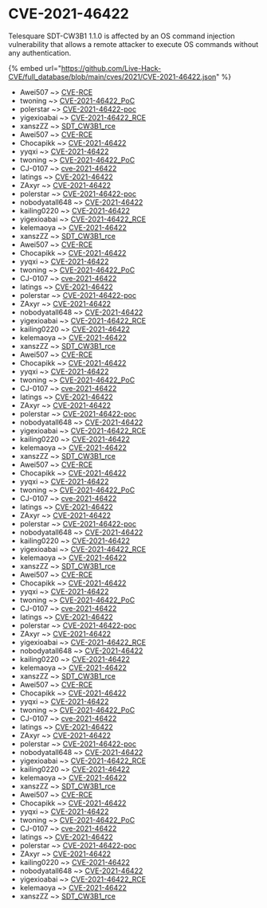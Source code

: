 # CVE-2021-46422

Telesquare SDT-CW3B1 1.1.0 is affected by an OS command injection vulnerability that allows a remote attacker to execute OS commands without any authentication.

{% embed url="https://github.com/Live-Hack-CVE/full_database/blob/main/cves/2021/CVE-2021-46422.json" %}


* Awei507 ~> [CVE-RCE](https://www.alice-snow.ru/2021/database/cve-2021-46422/cve-rce-awei507)
* twoning ~> [CVE-2021-46422_PoC](https://www.alice-snow.ru/2021/database/cve-2021-46422/cve-2021-46422_poc-twoning)
* polerstar ~> [CVE-2021-46422-poc](https://www.alice-snow.ru/2021/database/cve-2021-46422/cve-2021-46422-poc-polerstar)
* yigexioabai ~> [CVE-2021-46422_RCE](https://www.alice-snow.ru/2021/database/cve-2021-46422/cve-2021-46422_rce-yigexioabai)
* xanszZZ ~> [SDT_CW3B1_rce](https://www.alice-snow.ru/2021/database/cve-2021-46422/sdt_cw3b1_rce-xanszzz)
* Awei507 ~> [CVE-RCE](https://www.alice-snow.ru/2021/database/cve-2021-46422/cve-rce-awei507)
* Chocapikk ~> [CVE-2021-46422](https://www.alice-snow.ru/2021/database/cve-2021-46422/cve-2021-46422-chocapikk)
* yyqxi ~> [CVE-2021-46422](https://www.alice-snow.ru/2021/database/cve-2021-46422/cve-2021-46422-yyqxi)
* twoning ~> [CVE-2021-46422_PoC](https://www.alice-snow.ru/2021/database/cve-2021-46422/cve-2021-46422_poc-twoning)
* CJ-0107 ~> [cve-2021-46422](https://www.alice-snow.ru/2021/database/cve-2021-46422/cve-2021-46422-cj-0107)
* latings ~> [CVE-2021-46422](https://www.alice-snow.ru/2021/database/cve-2021-46422/cve-2021-46422-latings)
* ZAxyr ~> [CVE-2021-46422](https://www.alice-snow.ru/2021/database/cve-2021-46422/cve-2021-46422-zaxyr)
* polerstar ~> [CVE-2021-46422-poc](https://www.alice-snow.ru/2021/database/cve-2021-46422/cve-2021-46422-poc-polerstar)
* nobodyatall648 ~> [CVE-2021-46422](https://www.alice-snow.ru/2021/database/cve-2021-46422/cve-2021-46422-nobodyatall648)
* kailing0220 ~> [CVE-2021-46422](https://www.alice-snow.ru/2021/database/cve-2021-46422/cve-2021-46422-kailing0220)
* yigexioabai ~> [CVE-2021-46422_RCE](https://www.alice-snow.ru/2021/database/cve-2021-46422/cve-2021-46422_rce-yigexioabai)
* kelemaoya ~> [CVE-2021-46422](https://www.alice-snow.ru/2021/database/cve-2021-46422/cve-2021-46422-kelemaoya)
* xanszZZ ~> [SDT_CW3B1_rce](https://www.alice-snow.ru/2021/database/cve-2021-46422/sdt_cw3b1_rce-xanszzz)
* Awei507 ~> [CVE-RCE](https://www.alice-snow.ru/2021/database/cve-2021-46422/cve-rce-awei507)
* Chocapikk ~> [CVE-2021-46422](https://www.alice-snow.ru/2021/database/cve-2021-46422/cve-2021-46422-chocapikk)
* yyqxi ~> [CVE-2021-46422](https://www.alice-snow.ru/2021/database/cve-2021-46422/cve-2021-46422-yyqxi)
* twoning ~> [CVE-2021-46422_PoC](https://www.alice-snow.ru/2021/database/cve-2021-46422/cve-2021-46422_poc-twoning)
* CJ-0107 ~> [cve-2021-46422](https://www.alice-snow.ru/2021/database/cve-2021-46422/cve-2021-46422-cj-0107)
* latings ~> [CVE-2021-46422](https://www.alice-snow.ru/2021/database/cve-2021-46422/cve-2021-46422-latings)
* polerstar ~> [CVE-2021-46422-poc](https://www.alice-snow.ru/2021/database/cve-2021-46422/cve-2021-46422-poc-polerstar)
* ZAxyr ~> [CVE-2021-46422](https://www.alice-snow.ru/2021/database/cve-2021-46422/cve-2021-46422-zaxyr)
* nobodyatall648 ~> [CVE-2021-46422](https://www.alice-snow.ru/2021/database/cve-2021-46422/cve-2021-46422-nobodyatall648)
* yigexioabai ~> [CVE-2021-46422_RCE](https://www.alice-snow.ru/2021/database/cve-2021-46422/cve-2021-46422_rce-yigexioabai)
* kailing0220 ~> [CVE-2021-46422](https://www.alice-snow.ru/2021/database/cve-2021-46422/cve-2021-46422-kailing0220)
* kelemaoya ~> [CVE-2021-46422](https://www.alice-snow.ru/2021/database/cve-2021-46422/cve-2021-46422-kelemaoya)
* xanszZZ ~> [SDT_CW3B1_rce](https://www.alice-snow.ru/2021/database/cve-2021-46422/sdt_cw3b1_rce-xanszzz)
* Awei507 ~> [CVE-RCE](https://www.alice-snow.ru/2021/database/cve-2021-46422/cve-rce-awei507)
* Chocapikk ~> [CVE-2021-46422](https://www.alice-snow.ru/2021/database/cve-2021-46422/cve-2021-46422-chocapikk)
* yyqxi ~> [CVE-2021-46422](https://www.alice-snow.ru/2021/database/cve-2021-46422/cve-2021-46422-yyqxi)
* twoning ~> [CVE-2021-46422_PoC](https://www.alice-snow.ru/2021/database/cve-2021-46422/cve-2021-46422_poc-twoning)
* CJ-0107 ~> [cve-2021-46422](https://www.alice-snow.ru/2021/database/cve-2021-46422/cve-2021-46422-cj-0107)
* latings ~> [CVE-2021-46422](https://www.alice-snow.ru/2021/database/cve-2021-46422/cve-2021-46422-latings)
* ZAxyr ~> [CVE-2021-46422](https://www.alice-snow.ru/2021/database/cve-2021-46422/cve-2021-46422-zaxyr)
* polerstar ~> [CVE-2021-46422-poc](https://www.alice-snow.ru/2021/database/cve-2021-46422/cve-2021-46422-poc-polerstar)
* nobodyatall648 ~> [CVE-2021-46422](https://www.alice-snow.ru/2021/database/cve-2021-46422/cve-2021-46422-nobodyatall648)
* yigexioabai ~> [CVE-2021-46422_RCE](https://www.alice-snow.ru/2021/database/cve-2021-46422/cve-2021-46422_rce-yigexioabai)
* kailing0220 ~> [CVE-2021-46422](https://www.alice-snow.ru/2021/database/cve-2021-46422/cve-2021-46422-kailing0220)
* kelemaoya ~> [CVE-2021-46422](https://www.alice-snow.ru/2021/database/cve-2021-46422/cve-2021-46422-kelemaoya)
* xanszZZ ~> [SDT_CW3B1_rce](https://www.alice-snow.ru/2021/database/cve-2021-46422/sdt_cw3b1_rce-xanszzz)
* Awei507 ~> [CVE-RCE](https://www.alice-snow.ru/2021/database/cve-2021-46422/cve-rce-awei507)
* Chocapikk ~> [CVE-2021-46422](https://www.alice-snow.ru/2021/database/cve-2021-46422/cve-2021-46422-chocapikk)
* yyqxi ~> [CVE-2021-46422](https://www.alice-snow.ru/2021/database/cve-2021-46422/cve-2021-46422-yyqxi)
* twoning ~> [CVE-2021-46422_PoC](https://www.alice-snow.ru/2021/database/cve-2021-46422/cve-2021-46422_poc-twoning)
* CJ-0107 ~> [cve-2021-46422](https://www.alice-snow.ru/2021/database/cve-2021-46422/cve-2021-46422-cj-0107)
* latings ~> [CVE-2021-46422](https://www.alice-snow.ru/2021/database/cve-2021-46422/cve-2021-46422-latings)
* ZAxyr ~> [CVE-2021-46422](https://www.alice-snow.ru/2021/database/cve-2021-46422/cve-2021-46422-zaxyr)
* polerstar ~> [CVE-2021-46422-poc](https://www.alice-snow.ru/2021/database/cve-2021-46422/cve-2021-46422-poc-polerstar)
* nobodyatall648 ~> [CVE-2021-46422](https://www.alice-snow.ru/2021/database/cve-2021-46422/cve-2021-46422-nobodyatall648)
* kailing0220 ~> [CVE-2021-46422](https://www.alice-snow.ru/2021/database/cve-2021-46422/cve-2021-46422-kailing0220)
* yigexioabai ~> [CVE-2021-46422_RCE](https://www.alice-snow.ru/2021/database/cve-2021-46422/cve-2021-46422_rce-yigexioabai)
* kelemaoya ~> [CVE-2021-46422](https://www.alice-snow.ru/2021/database/cve-2021-46422/cve-2021-46422-kelemaoya)
* xanszZZ ~> [SDT_CW3B1_rce](https://www.alice-snow.ru/2021/database/cve-2021-46422/sdt_cw3b1_rce-xanszzz)
* Awei507 ~> [CVE-RCE](https://www.alice-snow.ru/2021/database/cve-2021-46422/cve-rce-awei507)
* Chocapikk ~> [CVE-2021-46422](https://www.alice-snow.ru/2021/database/cve-2021-46422/cve-2021-46422-chocapikk)
* yyqxi ~> [CVE-2021-46422](https://www.alice-snow.ru/2021/database/cve-2021-46422/cve-2021-46422-yyqxi)
* twoning ~> [CVE-2021-46422_PoC](https://www.alice-snow.ru/2021/database/cve-2021-46422/cve-2021-46422_poc-twoning)
* CJ-0107 ~> [cve-2021-46422](https://www.alice-snow.ru/2021/database/cve-2021-46422/cve-2021-46422-cj-0107)
* latings ~> [CVE-2021-46422](https://www.alice-snow.ru/2021/database/cve-2021-46422/cve-2021-46422-latings)
* polerstar ~> [CVE-2021-46422-poc](https://www.alice-snow.ru/2021/database/cve-2021-46422/cve-2021-46422-poc-polerstar)
* ZAxyr ~> [CVE-2021-46422](https://www.alice-snow.ru/2021/database/cve-2021-46422/cve-2021-46422-zaxyr)
* yigexioabai ~> [CVE-2021-46422_RCE](https://www.alice-snow.ru/2021/database/cve-2021-46422/cve-2021-46422_rce-yigexioabai)
* nobodyatall648 ~> [CVE-2021-46422](https://www.alice-snow.ru/2021/database/cve-2021-46422/cve-2021-46422-nobodyatall648)
* kailing0220 ~> [CVE-2021-46422](https://www.alice-snow.ru/2021/database/cve-2021-46422/cve-2021-46422-kailing0220)
* kelemaoya ~> [CVE-2021-46422](https://www.alice-snow.ru/2021/database/cve-2021-46422/cve-2021-46422-kelemaoya)
* xanszZZ ~> [SDT_CW3B1_rce](https://www.alice-snow.ru/2021/database/cve-2021-46422/sdt_cw3b1_rce-xanszzz)
* Awei507 ~> [CVE-RCE](https://www.alice-snow.ru/2021/database/cve-2021-46422/cve-rce-awei507)
* Chocapikk ~> [CVE-2021-46422](https://www.alice-snow.ru/2021/database/cve-2021-46422/cve-2021-46422-chocapikk)
* yyqxi ~> [CVE-2021-46422](https://www.alice-snow.ru/2021/database/cve-2021-46422/cve-2021-46422-yyqxi)
* twoning ~> [CVE-2021-46422_PoC](https://www.alice-snow.ru/2021/database/cve-2021-46422/cve-2021-46422_poc-twoning)
* CJ-0107 ~> [cve-2021-46422](https://www.alice-snow.ru/2021/database/cve-2021-46422/cve-2021-46422-cj-0107)
* latings ~> [CVE-2021-46422](https://www.alice-snow.ru/2021/database/cve-2021-46422/cve-2021-46422-latings)
* ZAxyr ~> [CVE-2021-46422](https://www.alice-snow.ru/2021/database/cve-2021-46422/cve-2021-46422-zaxyr)
* polerstar ~> [CVE-2021-46422-poc](https://www.alice-snow.ru/2021/database/cve-2021-46422/cve-2021-46422-poc-polerstar)
* nobodyatall648 ~> [CVE-2021-46422](https://www.alice-snow.ru/2021/database/cve-2021-46422/cve-2021-46422-nobodyatall648)
* yigexioabai ~> [CVE-2021-46422_RCE](https://www.alice-snow.ru/2021/database/cve-2021-46422/cve-2021-46422_rce-yigexioabai)
* kailing0220 ~> [CVE-2021-46422](https://www.alice-snow.ru/2021/database/cve-2021-46422/cve-2021-46422-kailing0220)
* kelemaoya ~> [CVE-2021-46422](https://www.alice-snow.ru/2021/database/cve-2021-46422/cve-2021-46422-kelemaoya)
* xanszZZ ~> [SDT_CW3B1_rce](https://www.alice-snow.ru/2021/database/cve-2021-46422/sdt_cw3b1_rce-xanszzz)
* Awei507 ~> [CVE-RCE](https://www.alice-snow.ru/2021/database/cve-2021-46422/cve-rce-awei507)
* Chocapikk ~> [CVE-2021-46422](https://www.alice-snow.ru/2021/database/cve-2021-46422/cve-2021-46422-chocapikk)
* yyqxi ~> [CVE-2021-46422](https://www.alice-snow.ru/2021/database/cve-2021-46422/cve-2021-46422-yyqxi)
* twoning ~> [CVE-2021-46422_PoC](https://www.alice-snow.ru/2021/database/cve-2021-46422/cve-2021-46422_poc-twoning)
* CJ-0107 ~> [cve-2021-46422](https://www.alice-snow.ru/2021/database/cve-2021-46422/cve-2021-46422-cj-0107)
* latings ~> [CVE-2021-46422](https://www.alice-snow.ru/2021/database/cve-2021-46422/cve-2021-46422-latings)
* polerstar ~> [CVE-2021-46422-poc](https://www.alice-snow.ru/2021/database/cve-2021-46422/cve-2021-46422-poc-polerstar)
* ZAxyr ~> [CVE-2021-46422](https://www.alice-snow.ru/2021/database/cve-2021-46422/cve-2021-46422-zaxyr)
* kailing0220 ~> [CVE-2021-46422](https://www.alice-snow.ru/2021/database/cve-2021-46422/cve-2021-46422-kailing0220)
* nobodyatall648 ~> [CVE-2021-46422](https://www.alice-snow.ru/2021/database/cve-2021-46422/cve-2021-46422-nobodyatall648)
* yigexioabai ~> [CVE-2021-46422_RCE](https://www.alice-snow.ru/2021/database/cve-2021-46422/cve-2021-46422_rce-yigexioabai)
* kelemaoya ~> [CVE-2021-46422](https://www.alice-snow.ru/2021/database/cve-2021-46422/cve-2021-46422-kelemaoya)
* xanszZZ ~> [SDT_CW3B1_rce](https://www.alice-snow.ru/2021/database/cve-2021-46422/sdt_cw3b1_rce-xanszzz)
